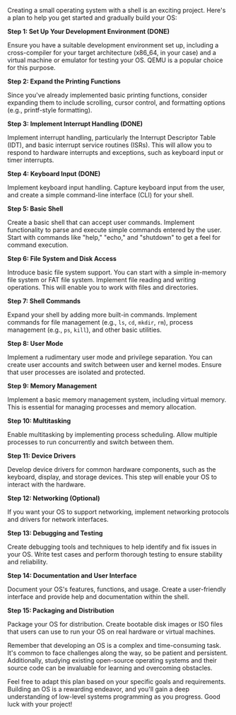 Creating a small operating system with a shell is an exciting project. Here's a plan to help you get started and gradually build your OS:

**Step 1: Set Up Your Development Environment (DONE)** 

Ensure you have a suitable development environment set up, including a cross-compiler for your target architecture (x86_64, in your case) and a virtual machine or emulator for testing your OS. QEMU is a popular choice for this purpose.

**Step 2: Expand the Printing Functions**

Since you've already implemented basic printing functions, consider expanding them to include scrolling, cursor control, and formatting options (e.g., printf-style formatting).

**Step 3: Implement Interrupt Handling (DONE)**

Implement interrupt handling, particularly the Interrupt Descriptor Table (IDT), and basic interrupt service routines (ISRs). This will allow you to respond to hardware interrupts and exceptions, such as keyboard input or timer interrupts.

**Step 4: Keyboard Input (DONE)** 

Implement keyboard input handling. Capture keyboard input from the user, and create a simple command-line interface (CLI) for your shell.

**Step 5: Basic Shell**

Create a basic shell that can accept user commands. Implement functionality to parse and execute simple commands entered by the user. Start with commands like "help," "echo," and "shutdown" to get a feel for command execution.

**Step 6: File System and Disk Access**

Introduce basic file system support. You can start with a simple in-memory file system or FAT file system. Implement file reading and writing operations. This will enable you to work with files and directories.

**Step 7: Shell Commands**

Expand your shell by adding more built-in commands. Implement commands for file management (e.g., `ls`, `cd`, `mkdir`, `rm`), process management (e.g., `ps`, `kill`), and other basic utilities.

**Step 8: User Mode**

Implement a rudimentary user mode and privilege separation. You can create user accounts and switch between user and kernel modes. Ensure that user processes are isolated and protected.

**Step 9: Memory Management**

Implement a basic memory management system, including virtual memory. This is essential for managing processes and memory allocation.

**Step 10: Multitasking**

Enable multitasking by implementing process scheduling. Allow multiple processes to run concurrently and switch between them.

**Step 11: Device Drivers**

Develop device drivers for common hardware components, such as the keyboard, display, and storage devices. This step will enable your OS to interact with the hardware.

**Step 12: Networking (Optional)**

If you want your OS to support networking, implement networking protocols and drivers for network interfaces.

**Step 13: Debugging and Testing**

Create debugging tools and techniques to help identify and fix issues in your OS. Write test cases and perform thorough testing to ensure stability and reliability.

**Step 14: Documentation and User Interface**

Document your OS's features, functions, and usage. Create a user-friendly interface and provide help and documentation within the shell.

**Step 15: Packaging and Distribution**

Package your OS for distribution. Create bootable disk images or ISO files that users can use to run your OS on real hardware or virtual machines.

Remember that developing an OS is a complex and time-consuming task. It's common to face challenges along the way, so be patient and persistent. Additionally, studying existing open-source operating systems and their source code can be invaluable for learning and overcoming obstacles.

Feel free to adapt this plan based on your specific goals and requirements. Building an OS is a rewarding endeavor, and you'll gain a deep understanding of low-level systems programming as you progress. Good luck with your project!